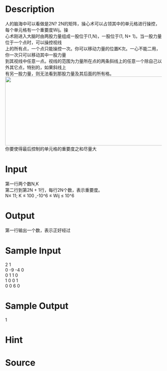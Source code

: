 
# Description

<div class="content"><div>
<div>人的脑海中可以看做是2N? 2N的矩阵，操心术可以占领其中的单元格进行操控，每个单元格有一个重要度Wij。操</div>
<div>心术刚进入大脑时由两股力量组成一股位于(1,N)，一股位于(1, N+ 1)。当一股力量位于一个点时，可以操控视线</div>
<div>上的所有点，一个点只能操控一次。你可以移动力量的位置K次。一心不能二用，你一次只可以移动其中一股力量</div>
<div>到其视线中任意一点。视线的范围为力量所在点的两条斜线上的任意一个除自己以外其它点，特别的，如果斜线上</div>
<div>有另一股力量，则无法看到那股力量及其后面的所有格。</div>
</div>
<div><img src="/source/bzoj/4187/img/aHR0cHM6Ly9seWRzeS5jb20vSnVkZ2VPbmxpbmUvdXBsb2FkLzIwMTgwMy8xMS5naWY=.gif" width="587" height="221" alt=""/></div>
<div>你要使得最后控制的单元格的重要度之和尽量大</div></div>

# Input

<div class="content"><div>第一行两个数N,K</div>
<div>第二行到第2N + 1行，每行2N个数，表示重要度。</div>
<div>N≤ 11; K ≤ 100 ,-10^6 ≤ Wij ≤ 10^6</div>
<div></div></div>

# Output

<div class="content"><p>第一行输出一个数，表示正好经过</p></div>

# Sample Input

<div class="content"><span class="sampledata">2 1<br/>
0 -9 -4 0<br/>
0 1 1 0<br/>
1 0 0 1<br/>
0 0 6 0</span></div>

# Sample Output

<div class="content"><span class="sampledata">1</span></div>

# Hint

<div class="content"><p></p></div>

# Source

<div class="content"><p><a href="problemset.php?search="></a></p></div>

